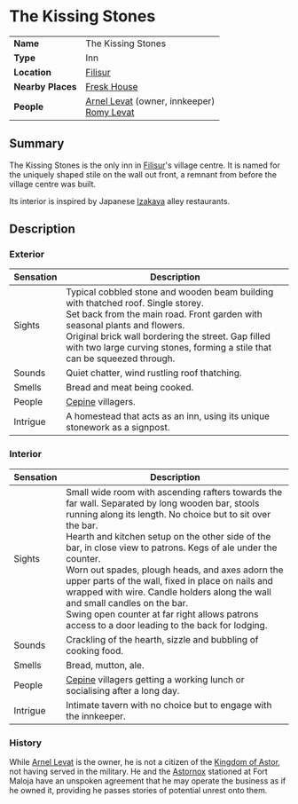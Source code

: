 # The Kissing Stones

|||
| --- | --- |
| **Name** | The Kissing Stones | place.4
| **Type** | Inn |
| **Location** | [Filisur](../../villages/filisur.md) |
| **Nearby Places** | [Fresk House](../houses/fresk-house.md) |
| **People** | [Arnel Levat](../../../characters/arnel-levat.md) (owner, innkeeper)<br>[Romy Levat](../../../characters/romy-levat.md) |

## Summary

The Kissing Stones is the only inn in [Filisur](../../villages/filisur.md)'s village centre. It is named for the uniquely shaped stile on the wall out front, a remnant from before the village centre was built.

Its interior is inspired by Japanese [Izakaya](https://en.wikipedia.org/wiki/Izakaya) alley restaurants.

## Description

### Exterior

| Sensation | Description |
| ---- | --- |
| Sights | Typical cobbled stone and wooden beam building with thatched roof. Single storey.<br>Set back from the main road. Front garden with seasonal plants and flowers.<br>Original brick wall bordering the street. Gap filled with two large curving stones, forming a stile that can be squeezed through. |
| Sounds | Quiet chatter, wind rustling roof thatching. |
| Smells | Bread and meat being cooked. |
| People | [Cepine](../../../lineages/cepine.md) villagers. |
| Intrigue | A homestead that acts as an inn, using its unique stonework as a signpost. |

### Interior

| Sensation | Description |
| ---- | --- |
| Sights | Small wide room with ascending rafters towards the far wall. Separated by long wooden bar, stools running along its length. No choice but to sit over the bar.<br>Hearth and kitchen setup on the other side of the bar, in close view to patrons. Kegs of ale under the counter.<br>Worn out spades, plough heads, and axes adorn the upper parts of the wall, fixed in place on nails and wrapped with wire. Candle holders along the wall and small candles on the bar.<br>Swing open counter at far right allows patrons access to a door leading to the back for lodging. |
| Sounds | Crackling of the hearth, sizzle and bubbling of cooking food. |
| Smells | Bread, mutton, ale. |
| People | [Cepine](../../../lineages/cepine.md) villagers getting a working lunch or socialising after a long day. |
| Intrigue | Intimate tavern with no choice but to engage with the innkeeper. |

### History

While [Arnel Levat](../../../characters/arnel-levat.md) is the owner, he is not a citizen of the [Kingdom of Astor](../../../civilisations/kingdom-of-astor/kingdom-of-astor.md), not having served in the military. He and the [Astornox](../../../organisations/government/astornox/astornox.md) stationed at Fort Maloja have an unspoken agreement that he may operate the business as if he owned it, providing he passes stories of potential unrest onto them.
